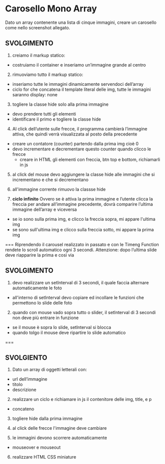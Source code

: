Carosello Mono Array
===
Dato un array contenente una lista di cinque immagini, creare un carosello come nello screenshot allegato.

## SVOLGIMENTO
1. creiamo il markup statico:
  - costruiamo il container e inseriamo un’immagine grande al centro

2. rimuoviamo tutto il markup statico:
  - inseriamo tutte le immagini dinamicamente servendoci dell’array
  - ciclo for che concatena il template literal delle img, tutte le immagini saranno display: none

3. togliere la classe hide solo alla prima immagine
  - devo prendere tutti gli elementi
  - identificare il primo e togliere la classe hide

4. Al click dell’utente sulle frecce, il programma cambierà l’immagine attiva, che quindi verrà visualizzata al posto della precedente
  - creare un contatore (counter) partendo dalla prima img cioè 0
  - devo incrementare e decrementare questo counter quando clicco le frecce
    - creare in HTML gli elementi con freccia, btn top e bottom, richiamarli in js

5. al click del mouse devo aggiungere la classe hide alle immagini che si incrementano e che si decrementano

6. all'immagine corrente rimuovo la classse hide

7. **ciclo infinito** Ovvero se è attiva la prima immagine e l’utente clicca la freccia per andare all’immagine precedente, dovrà comparire l’ultima immagine dell’array e viceversa
  - se io sono sulla prima img, e clicco la freccia sopra, mi appare l'ultima img
  - se sono sull'ultima img e clicco sulla freccia sotto, mi appare la prima img

===
Riprendendo il carousel realizzato in passato  e con le Timeng Function rendete lo scroll automatico ogni 3 secondi.
Attenzione: dopo l’ultima slide deve riapparire la prima e così via

## SVOLGIMENTO
1. devo realizzare un setInterval di 3 secondi, il quale faccia alternare automaticamente le foto
  - all'interno di setInterval devo copiare ed incollare le funzioni che permettono lo slide delle foto

2. quando con mouse vado sopra tutto o slider, il setInterval di 3 secondi non deve più entrare in funzione
  - se il mouse è sopra lo slide, setInterval si blocca
  - quando tolgo il mouse deve ripartire lo slide automatico


===

## SVOLGIENTO
1. Dato un array di oggetti letterali con:
 - url dell’immagine
 - titolo
 - descrizione

2. realizzare un ciclo e richiamare in js il contenitore delle img, title, e p
  - concateno

3. togliere hide dalla prima immagine

4. al click delle frecce l'immagine deve cambiare

5. le immagini devono scorrere automaticamente
  - mouseover e mouseout

6. realizzare HTML CSS miniature